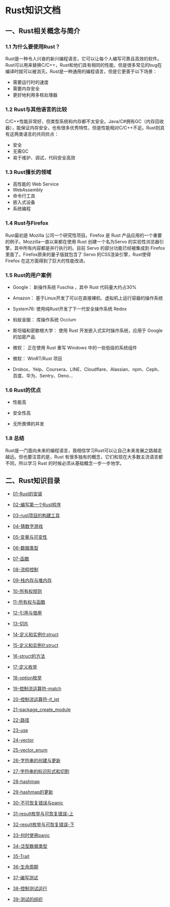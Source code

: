 # Rust知识文档

## 一、Rust相关概念与简介

### 1.1 为什么要使用Rust？

Rust是一种令人兴奋的新兴编程语言，它可以让每个人编写可靠且高效的软件。Rust可以用来替换C/C++，Rust和他们具有相同的性能，但是很多常见的bug在编译时就可以被消灭。Rust是一种通用的编程语言，但是它更善于以下场景：

- 需要运行时的速度
- 需要内存安全
- 更好地利用多核处理器

### 1.2 Rust与其他语言的比较

C/C++性能非常好，但类型系统和内存都不太安全。Java/C#拥有GC（内存回收器），能保证内存安全，也有很多优秀特性，但是性能相对C/C++不足。Rust则具有这两类语言的共同优点：

- 安全
- 无需GC
- 易于维护、调试，代码安全高效

### 1.3 Rust擅长的领域

- 高性能的 Web Service
- WebAssembly
- 命令行工具
- 嵌入式设备
- 系统编程

### 1.4 Rust与Firefox

Rust最初是 Mozilla 公司一个研究性项目。Firefox 是 Rust 产品应用的一个重要的例子。Mozzilla一直以来都在使用 Rust 创建一个名为Servo 的实验性浏览器引擎，其中所有内容都是并行执行的。目前 Servo 的部分功能已经被集成到 Firefox 里面了。Firefox原来的量子版就包含了 Servo 的CSS渲染引擎，Rust使得 Firefox 在这方面得到了巨大的性能改进。

### 1.5 Rust的用户案例

- Google： 新操作系统 Fuschia ，其中 Rust 代码量大约占30%

- Amazon： 基于Linux开发了可以在直接裸机、虚拟机上运行容器的操作系统

- System76: 使用纯Rust开发了下一代安全操作系统 Redox

- 蚂蚁金服： 库操作系统 Occlum

- 斯坦福和密歇根大学： 使用 Rust 开发嵌入式实时操作系统，应用于 Google 的加密产品

- 微软： 正在使用 Rust 重写 Windows 中的一些低级的系统组件

- 微软： WinRT/Rust 项目

- Drobox、Yelp、Coursera、LINE、Cloudflare、Alassian、npm、Ceph、百度、华为、Sentry、Deno...

### 1.6 Rust的优点

- 性能高

- 安全性高

- 无所畏惧的并发

### 1.8 总结

Rust是一门面向未来的编程语言，我相信学习Rust可以让自己未来发展之路越走越远。但也要注意的是，Rust 有很多独有的概念，它们和现在大多数主流语言都不同，所以学习 Rust 的时候必须从基础概念一步一步地学。

## 二、Rust知识目录

- [01-Rust的安装](./docs/01-install.md)

- [02-编写第一个Rust程序](./docs/02-helloword.md)

- [03-rust项目的构建工具](./docs/03-cargo.md)

- [04-猜数字游戏](./docs/04-guessing_game.md)

- [05-变量与可变性](./docs/05-variables.md)

- [06-数据类型](./docs/06-data_type.md)

- [07-函数](./docs/07-function.md)

- [08-流程控制](./docs/08-control.md)

- [09-栈内存与堆内存](./docs/09-stack_vs_heap.md)

- [10-所有权规则](./docs/10-ownership_rule.md)

- [11-所有权与函数](./docs/11-ownership_and_fuction.md)

- [12-引用与借用](./docs/12-reference.md)

- [13-切片](./docs/13-slice.md)

- [14-定义和实例化struct](./docs/14-struct.md)

- [15-定义和实例化struct](./docs/15-struct_sample.md)

- [16-struct的方法](./docs/16-struct_method.md)

- [17-定义枚举](./docs/17-enum_define.md)

- [18-option枚举](./docs/18-option_enum.md)

- [19-控制流运算符-match](./docs/19-match.md)

- [20-控制流运算符-if_let](./docs/20-if_let.md)

- [21-package_create_module](./docs/21-package_crate_module.md)

- [22-路径](./docs/22-path.md)

- [23-use](./docs/23-use.md)

- [24-vector](./docs/24-vector.md)

- [25-vector_enum](./docs/25-vector_enum.md)

- [26-字符串的创建与更新](./docs/26-string_create_update.md)

- [27-字符串的标识形式和切割](./docs/27-string_cut.md)

- [28-hashmap](./docs/28-hashmap.md)

- [29-hashmap的更新](./docs/29-hashmap_update.md)

- [30-不可恢复错误与panic](./docs/30-panic.md)

- [31-result枚举与可恢复错误-上](./docs/31-result_enum_01.md)

- [32-result枚举与可恢复错误-下](./docs/32-result_enum_02.md)

- [33-何时使用panic](./docs/33-panic.md)

- [34-泛型数据类型](./docs/34-genericity.md)

- [35-Trait](./docs/35-trait.md)

- [36-生命周期](./docs/36-lifetime.md)

- [37-编写测试](./docs/37-test.md)

- [38-控制测试运行](./docs/38-control_test_running.md)

- [39-测试的组织](./docs/39-test_orgnize.md)
